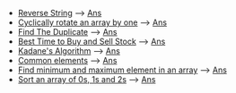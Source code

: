 * [Reverse String](https://practice.geeksforgeeks.org/problems/reverse-a-string/1#) --> [Ans](/Arrays/rev_str.cpp)
* [Cyclically rotate an array by one](https://practice.geeksforgeeks.org/problems/cyclically-rotate-an-array-by-one2614/1#) --> [Ans](/Arrays/rotate_1.cpp)
* [Find The Duplicate](https://leetcode.com/problems/find-the-duplicate-number/) --> [Ans](/Arrays/find_dup.cpp)
* [Best Time to Buy and Sell Stock](https://leetcode.com/problems/best-time-to-buy-and-sell-stock/) --> [Ans](/Arrays/stock(1).cpp)
* [Kadane's Algorithm](https://practice.geeksforgeeks.org/problems/kadanes-algorithm-1587115620/1#) --> [Ans](/Arrays/k_algo.cpp)
* [Common elements](https://practice.geeksforgeeks.org/problems/common-elements1132/1#) --> [Ans](/Arrays/comm_ele.cpp)
* [Find minimum and maximum element in an array](https://practice.geeksforgeeks.org/problems/find-minimum-and-maximum-element-in-an-array4428/1#) --> [Ans](/Arrays/min_max.cpp)
* [Sort an array of 0s, 1s and 2s](https://practice.geeksforgeeks.org/problems/sort-an-array-of-0s-1s-and-2s4231/1#) --> [Ans](/Arrays/sort012.cpp)
